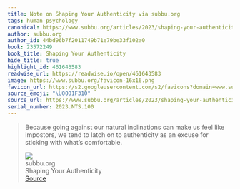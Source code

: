 ```yaml
---
title: Note on Shaping Your Authenticity via subbu.org
tags: human-psychology
canonical: https://www.subbu.org/articles/2023/shaping-your-authenticity/
author: subbu.org
author_id: 44bd96b7f2011749b71e79be33f102a0
book: 23572249
book_title: Shaping Your Authenticity
hide_title: true
highlight_id: 461643583
readwise_url: https://readwise.io/open/461643583
image: https://www.subbu.org/favicon-16x16.png
favicon_url: https://s2.googleusercontent.com/s2/favicons?domain=www.subbu.org
source_emoji: "\U0001F310"
source_url: https://www.subbu.org/articles/2023/shaping-your-authenticity/#:~:text=Because%20going%20against,with%20what%E2%80%99s%20comfortable.
serial_number: 2023.NTS.100
---
```

> Because going against our natural inclinations can make us feel like impostors, we tend to latch on to authenticity as an excuse for sticking with what’s comfortable.
> <div class="quoteback-footer"><div class="quoteback-avatar"><img class="mini-favicon" src="https://s2.googleusercontent.com/s2/favicons?domain=www.subbu.org"></div><div class="quoteback-metadata"><div class="metadata-inner"><span style="display:none">FROM:</span><div aria-label="subbu.org" class="quoteback-author"> subbu.org</div><div aria-label="Shaping Your Authenticity" class="quoteback-title"> Shaping Your Authenticity</div></div></div><div class="quoteback-backlink"><a target="_blank" aria-label="go to the full text of this quotation" rel="noopener" href="https://www.subbu.org/articles/2023/shaping-your-authenticity/#:~:text=Because%20going%20against,with%20what%E2%80%99s%20comfortable." class="quoteback-arrow"> Source</a></div></div>